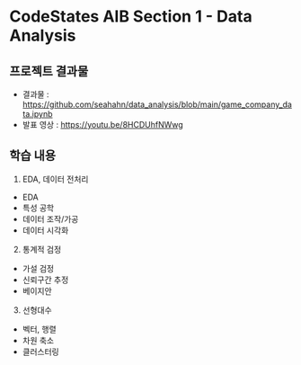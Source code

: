 # CodeStates AIB Section 1 - Data Analysis

## 프로젝트 결과물

- 결과물 : https://github.com/seahahn/data_analysis/blob/main/game_company_data.ipynb
- 발표 영상 : https://youtu.be/8HCDUhfNWwg

## 학습 내용

1. EDA, 데이터 전처리
  - EDA
  - 특성 공학
  - 데이터 조작/가공
  - 데이터 시각화

2. 통계적 검정
  - 가설 검정
  - 신뢰구간 추정
  - 베이지안

3. 선형대수
  - 벡터, 행렬
  - 차원 축소
  - 클러스터링
